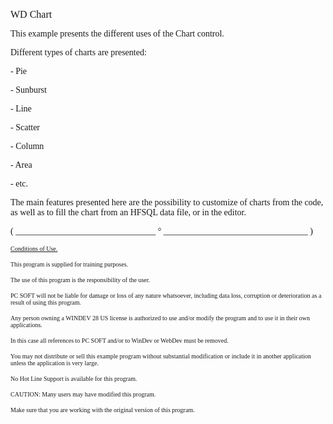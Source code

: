   
<span style="font-family:Arial sans-serif;font-size:16px;">WD Chart</span>

  
<span style="font-family:Arial sans-serif;font-size:14px;">This example presents the different uses of the Chart control.</span>

<span style="font-family:Arial sans-serif;font-size:14px;">Different types of charts are presented: </span>

<span style="font-family:Arial sans-serif;font-size:14px;">- Pie</span>

<span style="font-family:Arial sans-serif;font-size:14px;">- Sunburst</span>

<span style="font-family:Arial sans-serif;font-size:14px;">- Line</span>

<span style="font-family:Arial sans-serif;font-size:14px;">- Scatter</span>

<span style="font-family:Arial sans-serif;font-size:14px;">- Column</span>

<span style="font-family:Arial sans-serif;font-size:14px;">- Area</span>

<span style="font-family:Arial sans-serif;font-size:14px;">- etc.</span>

  
<span style="font-family:Arial sans-serif;font-size:14px;">The main features presented here are the possibility to customize of charts from the code, as well as to fill the chart from an HFSQL data file, or in the editor.</span>

  
  
<span style="font-family:Arial sans-serif;font-size:14px;">( \_\_\_\_\_\_\_\_\_\_\_\_\_\_\_\_\_\_\_\_\_\_\_\_\_\_\_\_\_\_\_\_ ° \_\_\_\_\_\_\_\_\_\_\_\_\_\_\_\_\_\_\_\_\_\_\_\_\_\_\_\_\_\_\_\_\_ )</span>

  
<span style="text-decoration:underline;font-family:Arial sans-serif;font-size:10px;">Conditions of Use.</span>

<span style="font-family:Arial sans-serif;font-size:10px;">This program is supplied for training purposes.</span>

<span style="font-family:Arial sans-serif;font-size:10px;">The use of this program is the responsibility of the user. </span>

<span style="font-family:Arial sans-serif;font-size:10px;">PC SOFT will not be liable for damage or loss of any nature whatsoever, including data loss, corruption or deterioration as a result of using this program.</span>

<span style="font-family:Arial sans-serif;font-size:10px;">Any person owning a WINDEV 28 US license is authorized to use and/or modify the program and to use it in their own applications. </span>

<span style="font-family:Arial sans-serif;font-size:10px;">In this case all references to PC SOFT and/or to WinDev or WebDev must be removed.</span>

<span style="font-family:Arial sans-serif;font-size:10px;">You may not distribute or sell this example program without substantial modification or include it in another application unless the application is very large.</span>

  
<span style="font-family:Arial sans-serif;font-size:10px;">No Hot Line Support is available for this program.</span>

  
<span style="font-family:Arial sans-serif;font-size:10px;">CAUTION: Many users may have modified this program. </span>

<span style="font-family:Arial sans-serif;font-size:10px;">Make sure that you are working with the original version of this program.</span>

  
  
  
  